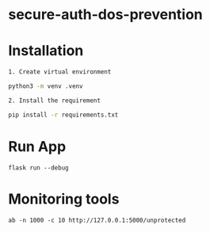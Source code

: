 # secure-auth-dos-prevention

# Installation

```bash
1. Create virtual environment

python3 -m venv .venv

2. Install the requirement

pip install -r requirements.txt

```

# Run App

`flask run --debug`

# Monitoring tools

`ab -n 1000 -c 10 http://127.0.0.1:5000/unprotected`
